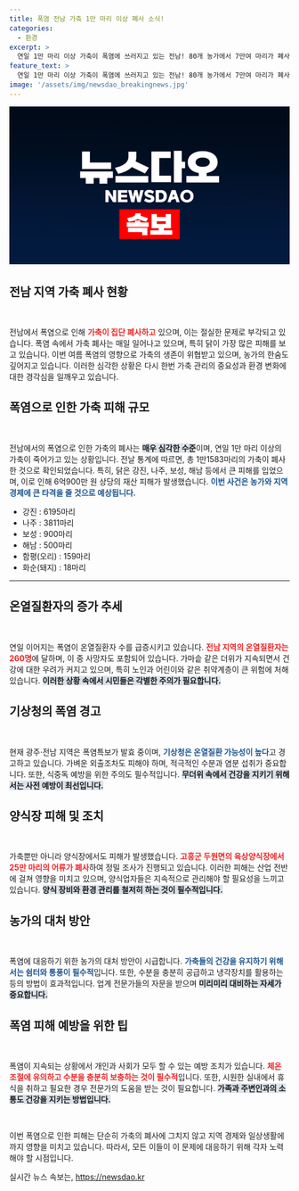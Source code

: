 ```yaml
---
title: 폭염 전남 가축 1만 마리 이상 폐사 소식!
categories:
  - 환경
excerpt: >
  연일 1만 마리 이상 가축이 폭염에 쓰러지고 있는 전남! 80개 농가에서 7만여 마리가 폐사하며 피해 규모가 6억900만 원에 달한다. 온열질환자도 260명 넘게 발생한 가운데, 이 무더위를 이겨낼 수 있는 방법은?
feature_text: >
  연일 1만 마리 이상 가축이 폭염에 쓰러지고 있는 전남! 80개 농가에서 7만여 마리가 폐사하며 피해 규모가 6억900만 원에 달한다. 온열질환자도 260명 넘게 발생한 가운데, 이 무더위를 이겨낼 수 있는 방법은?
image: '/assets/img/newsdao_breakingnews.jpg'
---
```


<p><img src="/assets/img/newsdao_breakingnews.jpg" alt="ontimetimes 속보" /></p>

<h2 data-ke-size="size26">전남 지역 가축 폐사 현황</h2>

<p data-ke-size="size16">&nbsp;</p> 

<p>전남에서 폭염으로 인해 <b><span style="color: #ee2323;">가축이 집단 폐사하고</span></b> 있으며, 이는 절실한 문제로 부각되고 있습니다. 폭염 속에서 가축 폐사는 매일 일어나고 있으며, 특히 닭이 가장 많은 피해를 보고 있습니다. 이번 여름 폭염의 영향으로 가축의 생존이 위협받고 있으며, 농가의 한숨도 깊어지고 있습니다. 이러한 심각한 상황은 다시 한번 가축 관리의 중요성과 환경 변화에 대한 경각심을 일깨우고 있습니다.</p>

<h2 data-ke-size="size26">폭염으로 인한 가축 피해 규모</h2>

<p data-ke-size="size16">&nbsp;</p> 

<p>전남에서의 폭염으로 인한 가축의 폐사는 <b><span style="background-color: #21538527;">매우 심각한 수준</span></b>이며, 연일 1만 마리 이상의 가축이 죽어가고 있는 상황입니다. 전날 통계에 따르면, 총 1만1583마리의 가축이 폐사한 것으로 확인되었습니다. 특히, 닭은 강진, 나주, 보성, 해남 등에서 큰 피해를 입었으며, 이로 인해 6억900만 원 상당의 재산 피해가 발생했습니다. <b><span style="color: #1a5490;">이번 사건은 농가와 지역 경제에 큰 타격을 줄 것으로 예상됩니다.</span></b></p>

<ul>
    <li>강진 : 6195마리</li>
    <li>나주 : 3811마리</li>
    <li>보성 : 900마리</li>
    <li>해남 : 500마리</li>
    <li>함평(오리) : 159마리</li>
    <li>화순(돼지) : 18마리</li>
</ul>

<hr>

<h2 data-ke-size="size26">온열질환자의 증가 추세</h2>

<p data-ke-size="size16">&nbsp;</p> 

<p>연일 이어지는 폭염이 온열질환자 수를 급증시키고 있습니다. <b><span style="color: #ee2323;">전남 지역의 온열질환자는 260명</span></b>에 달하며, 이 중 사망자도 포함되어 있습니다. 가마솥 같은 더위가 지속되면서 건강에 대한 우려가 커지고 있으며, 특히 노인과 어린이와 같은 취약계층이 큰 위험에 처해 있습니다. <b><span style="background-color: #21538527;">이러한 상황 속에서 시민들은 각별한 주의가 필요합니다.</span></b></p>

<h2 data-ke-size="size26">기상청의 폭염 경고</h2>

<p data-ke-size="size16">&nbsp;</p> 

<p>현재 광주·전남 지역은 폭염특보가 발효 중이며, <b><span style="color: #1a5490;">기상청은 온열질환 가능성이 높다</span></b>고 경고하고 있습니다. 가벼운 외출조차도 피해야 하며, 적극적인 수분과 염분 섭취가 중요합니다. 또한, 식중독 예방을 위한 주의도 필수적입니다. <b><span style="background-color: #21538527;">무더위 속에서 건강을 지키기 위해서는 사전 예방이 최선입니다.</span></b></p>

<h2 data-ke-size="size26">양식장 피해 및 조치</h2>

<p data-ke-size="size16">&nbsp;</p> 

<p>가축뿐만 아니라 양식장에서도 피해가 발생했습니다. <b><span style="color: #ee2323;">고흥군 두원면의 육상양식장에서 25만 마리의 어류가 폐사</span></b>하여 정밀 조사가 진행되고 있습니다. 이러한 피해는 산업 전반에 걸쳐 영향을 미치고 있으며, 양식업자들은 지속적으로 관리해야 할 필요성을 느끼고 있습니다. <b><span style="background-color: #21538527;">양식 장비와 환경 관리를 철저히 하는 것이 필수적입니다.</span></b></p>

<h2 data-ke-size="size26">농가의 대처 방안</h2>

<p data-ke-size="size16">&nbsp;</p> 

<p>폭염에 대응하기 위한 농가의 대처 방안이 시급합니다. <b><span style="color: #1a5490;">가축들의 건강을 유지하기 위해서는 쉼터와 통풍이 필수적</span></b>입니다. 또한, 수분을 충분히 공급하고 냉각장치를 활용하는 등의 방법이 효과적입니다. 업계 전문가들의 자문을 받으며 <b><span style="background-color: #21538527;">미리미리 대비하는 자세가 중요합니다.</span></b> </p>

<h2 data-ke-size="size26">폭염 피해 예방을 위한 팁</h2>

<p data-ke-size="size16">&nbsp;</p> 

<p>폭염이 지속되는 상황에서 개인과 사회가 모두 할 수 있는 예방 조치가 있습니다. <b><span style="color: #ee2323;">체온 조절에 유의하고 수분을 충분히 보충하는 것이 필수적</span></b>입니다. 또한, 시원한 실내에서 휴식을 취하고 필요한 경우 전문가의 도움을 받는 것이 필요합니다. <b><span style="background-color: #21538527;">가족과 주변인과의 소통도 건강을 지키는 방법입니다.</span></b> </p>

<p data-ke-size="size16">&nbsp;</p>

<p>이번 폭염으로 인한 피해는 단순히 가축의 폐사에 그치지 않고 지역 경제와 일상생활에까지 영향을 미치고 있습니다. 따라서, 모든 이들이 이 문제에 대응하기 위해 각자 노력해야 할 시점입니다.</p>
실시간 뉴스 속보는, <a href="https://newsdao.kr" rel="dofollow">https://newsdao.kr</a>


